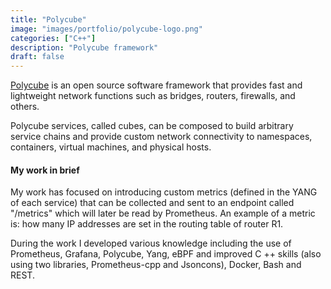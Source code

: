 ```yaml
---
title: "Polycube"
image: "images/portfolio/polycube-logo.png"
categories: ["C++"]
description: "Polycube framework"
draft: false
---
```



[Polycube](https://github.com/polycube-network/polycube) is an open source software framework that provides fast and lightweight network functions such as bridges, routers, firewalls, and others.

Polycube services, called cubes, can be composed to build arbitrary service chains and provide custom network connectivity to namespaces, containers, virtual machines, and physical hosts.

#### My work in brief

My work has focused on introducing custom metrics (defined in the YANG of each service) that can be collected and sent to an endpoint called "/metrics" which will later be read by Prometheus. An example of a metric is: how many IP addresses are set in the routing table of router R1. 

During the work I developed various knowledge including the use of Prometheus, Grafana, Polycube, Yang, eBPF and improved C ++ skills (also using two libraries, Prometheus-cpp and Jsoncons), Docker, Bash and REST.
